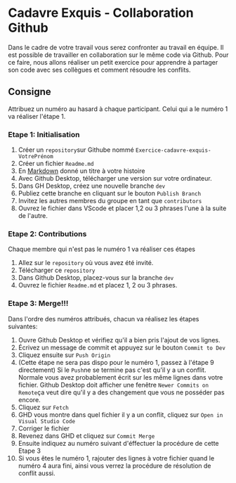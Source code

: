 # Cadavre Exquis - Collaboration Github

Dans le cadre de votre travail vous serez confronter au travail en équipe. Il est possible de travailler en collaboration sur le même code via Github. Pour ce faire, nous allons réaliser un petit exercice pour apprendre à partager son code avec ses collègues et comment résoudre les conflits.

## Consigne

Attribuez un numéro au hasard à chaque participant. Celui qui a le numéro 1 va réaliser l'étape 1. 

### Etape 1: Initialisation

1. Créer un `repository`sur Githube nommé `Exercice-cadavre-exquis-VotrePrénom`
2. Créer un fichier `Readme.md`
3. En [Markdown](https://github.com/sirius-school/Semaine-03/blob/master/theorie-markdown.md) donné un titre à votre histoire
4. Avec Github Desktop, télécharger une version sur votre ordinateur.
5. Dans GH Desktop, créez une nouvelle branche `dev`
6. Publiez cette branche en cliquant sur le bouton `Publish Branch`
7. Invitez les autres membres du groupe en tant que `contributors`
8. Ouvrez le fichier dans VScode et placer 1,2 ou 3 phrases l'une à la suite de l'autre.

### Etape 2: Contributions

Chaque membre qui n'est pas le numéro 1 va réaliser ces étapes

1. Allez sur le `repository` où vous avez été invité.
2. Télécharger ce `repository`
3. Dans Github Desktop, placez-vous sur la branche `dev`
4. Ouvrez le fichier `Readme.md` et placez 1, 2 ou 3 phrases.

### Etape 3: Merge!!!

Dans l'ordre des numéros attribués, chacun va réalisez les étapes suivantes:

1. Ouvre Github Desktop et vérifiez qu'il a bien pris l'ajout de vos lignes.
2. Écrivez un message de commit et appuyez sur le bouton `Commit to Dev`
3. Cliquez ensuite sur `Push Origin`
4. (Cette étape ne sera pas dispo pour le numéro 1, passez à l'étape 9 directement) Si le `Push`ne se termine pas c'est qu'il y a un conflit. Normale vous avez probablement écrit sur les même lignes dans votre fichier. Github Desktop doit afficher une fenêtre `Newer Commits on Remote`ça veut dire qu'il y a des changement que vous ne posséder pas encore.
5. Cliquez sur `Fetch`
6. GHD vous montre dans quel fichier il y a un conflit, cliquez sur `Open in Visual Studio Code`
7. Corriger le fichier
8. Revenez dans GHD et cliquez sur `Commit Merge`
9. Ensuite indiquez au numéro suivant d'éffectuer la procédure de cette Etape 3
10. Si vous êtes le numéro 1, rajouter des lignes à votre fichier quand le numéro 4 aura fini, ainsi vous verrez la procédure de résolution de conflit aussi.
